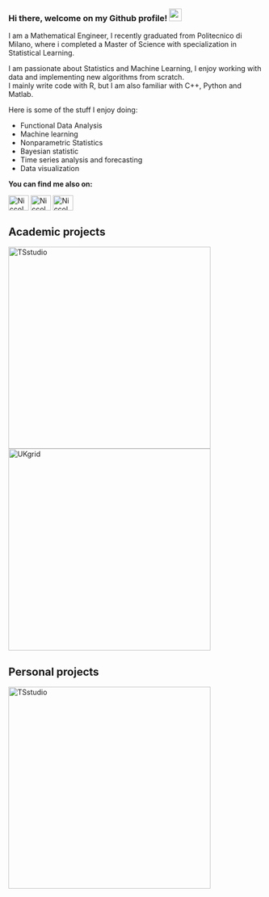 
<!---
<img src="https://github.com/Niccolo-Ajroldi/Functional-Autoregressive-Process-2D/blob/main/Yt.gif" width="500" />
-->

### Hi there, welcome on my Github profile! <img src="https://media.giphy.com/media/hvRJCLFzcasrR4ia7z/giphy.gif" width="25px">
I am a Mathematical Engineer, I recently graduated from Politecnico di Milano, where i completed a Master of Science with specialization in Statistical Learning.

I am passionate about Statistics and Machine Learning, I enjoy working with data and implementing new algorithms from scratch. <br />
I mainly write code with R, but I am also familiar with C++, Python and Matlab.

Here is some of the stuff I enjoy doing:
* Functional Data Analysis
* Machine learning
* Nonparametric Statistics
* Bayesian statistic 
* Time series analysis and forecasting
* Data visualization

**You can find me also on:**
<p align="left">
<a href="https://twitter.com/n_ajroldi" target="blank"><img align="center" src="https://raw.githubusercontent.com/rahuldkjain/github-profile-readme-generator/master/src/images/icons/Social/twitter.svg" alt="Niccolo-Ajroldi" height="30" width="40" /></a>
<a href="https://www.linkedin.com/in/niccol%C3%B2-ajroldi-67653b196/" target="blank"><img align="center" src="https://raw.githubusercontent.com/rahuldkjain/github-profile-readme-generator/master/src/images/icons/Social/linked-in-alt.svg" alt="Niccolo-Ajroldi" height="30" width="40" /></a>
<a href="https://www.strava.com/athletes/58042546" target="blank"><img align="center" src="https://cdn.worldvectorlogo.com/logos/strava-2.svg" alt="Niccolo-Ajroldi" height="30" width="40" /></a>

## Academic projects
<p align="left">
  <a href="https://github.com/Niccolo-Ajroldi/Functional-BNP-clustering"><img width="400"
  src="https://github-readme-stats.vercel.app/api/pin/?username=Niccolo-Ajroldi&repo=Functional-BNP-clustering&theme=react&bg_color=444b96&title_color=ffc342&icon_color=ffc342&hide_border=true&show_icons=false" alt="TSstudio"></a>
  <a href="https://github.com/Niccolo-Ajroldi/Nonparametric-Statistics-Project"><img width="400" src="https://github-readme-stats.vercel.app/api/pin/?username=Niccolo-Ajroldi&repo=Nonparametric-Statistics-Project&theme=react&bg_color=444b96&title_color=ffc342&icon_color=ffc342&hide_border=true&show_icons=false" alt="UKgrid"></a>
</p>

## Personal projects
<p align="left">
  <a href="https://github.com/Niccolo-Ajroldi/Functional-Autoregressive-Process-2D"><img width="400"
  src="https://github-readme-stats.vercel.app/api/pin/?username=Niccolo-Ajroldi&repo=Functional-Autoregressive-Process-2D&theme=react&bg_color=444b96&title_color=ffc342&icon_color=ffc342&hide_border=true&show_icons=false" alt="TSstudio"></a>
